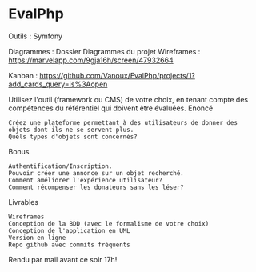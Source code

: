 # EvalPhp

Outils : Symfony

Diagrammes : Dossier Diagrammes du projet 
Wireframes : https://marvelapp.com/9gja16h/screen/47932664

Kanban : https://github.com/Vanoux/EvalPhp/projects/1?add_cards_query=is%3Aopen


Utilisez l'outil (framework ou CMS) de votre choix, en tenant compte des compétences du référentiel qui doivent être évaluées.
Enoncé

    Créez une plateforme permettant à des utilisateurs de donner des objets dont ils ne se servent plus.
    Quels types d'objets sont concernés?

Bonus

    Authentification/Inscription.
    Pouvoir créer une annonce sur un objet recherché.
    Comment améliorer l'expérience utilisateur?
    Comment récompenser les donateurs sans les léser?

Livrables

    Wireframes
    Conception de la BDD (avec le formalisme de votre choix)
    Conception de l'application en UML
    Version en ligne
    Repo github avec commits fréquents

Rendu par mail avant ce soir 17h!
